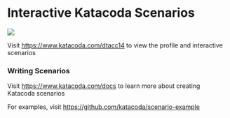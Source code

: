 # Interactive Katacoda Scenarios

[![](http://shields.katacoda.com/katacoda/dtacc14/count.svg)](https://www.katacoda.com/dtacc14 "Get your profile on Katacoda.com")

Visit https://www.katacoda.com/dtacc14 to view the profile and interactive scenarios

### Writing Scenarios
Visit https://www.katacoda.com/docs to learn more about creating Katacoda scenarios

For examples, visit https://github.com/katacoda/scenario-example
